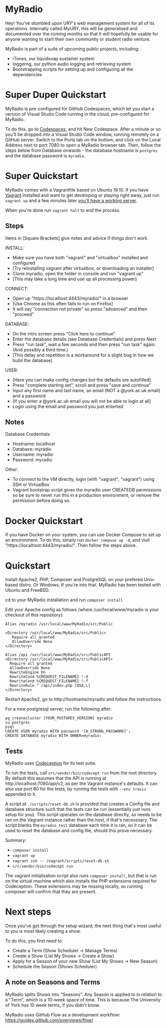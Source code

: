 MyRadio
=======

Hey! You've stumbled upon URY's web management system for all of its operations.
Internally called MyURY, this will be generalised and documented over the
coming months so that it will hopefully be usable for anyone wanting to start
their own community or student radio venture.

MyRadio is part of a suite of upcoming public projects, including:
- iTones, our liquidsoap sustainer system
- loggerng, our python audio logging and retrieving system
- Bootstrapping scripts for setting up and configuring all the dependencies

Super Duper Quickstart
==========

MyRadio is pre-configured for GitHub Codespaces, which let you start a version of
Visual Studio Code running in the cloud, pre-configured for MyRadio.

To do this, go to [Codespaces](https://github.com/UniversityRadioYork/MyRadio/codespaces),
and hit New Codespace. After a minute or so you'll be dropped into a Visual Studio
Code window, running remotely on a GitHub server. Switch to the Ports tab on the bottom,
and click on the Local Address next to port 7080 to open a MyRadio browser tab. Then,
follow the steps below from Database onwards - the database hostname is `postgres` and
the database password is `myradio`.

Super Quickstart
==========
MyRadio comes with a Vagrantfile based on Ubuntu 19.10.
If you have [Vagrant](https://www.vagrantup.com) installed and want to get
developing or playing right away, just run `vagrant up` and a few minutes
later [you'll have a working server](https://localhost:4443/myradio/).

When you're done run `vagrant halt` to end the process.

Steps
-----
Items in [Square Brackets] give notes and advice if things don't work

INSTALL:
 - Make sure you have both "vagrant" and "virtualbox" installed and configured
 - [Try reinstalling vagrant after virtualbox, or downloading an installer]
 - Clone myradio, open the folder in console and run "vagrant up"
 - [This may take a long time and use up all processing power]

CONNECT:
 - Open up "https://localhost:4443/myradio/" in a browser
 - [Use Chrome as this often fails to run on Firefox]
 - It will say "connection not private" so press "advanced" and then "proceed"

DATABASE:
 - On the intro screen press "Click here to continue"
 - Enter the database details (see Database Credentials) and press Next
 - Press "run task", wait a few seconds and then press "run task" again. (And possibly a third time.)
 - [This delay and repetition is a workaround for a slight bug in how we build the database]
 
USER:
 - [Here you can make config changes but the defaults are autofilled]
 - Press "complete starting set", scroll and press "save and continue"
 - Input any first name and last name, an email (NOT a @york.ac.uk email) and a password
 - [If you enter a @york.ac.uk email you will not be able to login at all]
 - Login using the email and password you just enterted

Notes
-----
Database Credentials:
 - Hostname: localhost
 - Database: myradio
 - Username: myradio
 - Password: myradio

Other:
 - To connect to the VM directly, login (with "vagrant", "vagrant") using SSH or VirtualBox
 - Vagrant bootstrap script gives the myradio user CREATEDB permissions so be sure to never run this in a production environment, or remove the permission before doing so.

Docker Quickstart
==========

If you have Docker on your system, you can use Docker Compose to set up an environment.
To do this, simply run `docker compose up -d`, and visit "https://localhost:4443/myradio/".
Then follow the steps above.

Quickstart
==========
Install Apache2, PHP, Composer and PostgreSQL on your prefered Unix-based
distro. Or Windows, if you're into that. MyRadio has been tested with Ubuntu and
FreeBSD.

cd to your MyRadio installation and run `composer install`

Edit your Apache config as follows (where /usr/local/www/myradio is your
checkout of this repository):

```
Alias /myradio /usr/local/www/MyRadio/src/Public

<Directory /usr/local/www/MyRadio/src/Public>
   Require all granted
   AllowOverride None
</Directory>

Alias /api /usr/local/www/MyRadio/src/PublicAPI
<Directory /usr/local/www/MyRadio/src/PublicAPI>
  Require all granted
  AllowOverride None
  RewriteEngine On
  RewriteCond %{REQUEST_FILENAME} !-d
  RewriteCond %{REQUEST_FILENAME} !-f
  RewriteRule ^ /api/index.php [QSA,L]
</Directory>

```

Restart Apache2, go to http://hostname/myradio and follow the instructions.

For a new postgresql server, run the following after:
```
pg_createcluster [YOUR_POSTGRES_VERSION] myradio
su postgres
psql
CREATE USER myradio WITH password '[A_STRONG_PASSWORD]';
CREATE DATABASE myradio WITH OWNER=myradio;
```

Tests
-----
MyRadio uses [Codeception](http://codeception.com/quickstart) for its test
suite.

To run the tests, call `src/vendor/bin/codecept run` from the root directory.
By default this assumes that the API is running at http://localhost:7080/api/v2,
as per the Vagrant instance's defaults. It can also use port 80 for the tests,
by running the tests with `--env travis` appended to it.

A script at `./scripts/reset-db.sh` is provided that creates a Config file and
database structure such that the tests can be run (essentially just runs setup
for you). This script operates on the database directly, so needs to be ran on
the Vagrant instance rather than the host, if that's necesssary. The script
blanks the `myradio_test` database each time it is ran, so it can be used to
reset the database and config file, should this prove necessary.

Summary:
* `composer install`
* `vagrant up`
* `vagrant ssh -- /vagrant/scripts/reset-db.sh`
* `src/vendor/bin/codecept run`

The vagrant initialisation script also runs `composer install`, but that is run
on the virtual machine which also installs the PHP extensions required for
Codeception. These extensions may be missing locally, so running composer will
confirm that they are present.

Next steps
==========
Once you've got through the setup wizard, the next thing that's most useful to
you is most likely creating a show.

To do this, you first need to:
- Create a Term (Show Scheduler -> Manage Terms)
- Create a Show (List My Shows -> Create a Show)
- Apply for a Season of your new Show (List My Shows -> New Season)
- Schedule the Season (Shows Scheduler)

A note on Seasons and Terms
---------------------------
MyRadio splits Shows into "Seasons". Any Season is applied to in relation to a
"Term", which is a 10-week space of time. This is because The University of
York has 10 week terms, if you didn't know.


MyRadio uses GitHub Flow as a development workflow:
https://guides.github.com/overviews/flow/
